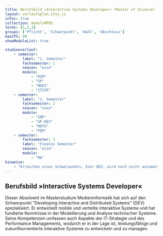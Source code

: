 ```yaml
---
title: Berufsbild »Interactive Systems Developer« (Master of Science)
layout: verlaufsplan.11ty.js
inToc: true
collection: modulsMPO5
terms: [1,2,3]
groups: ['Pflicht', 'Schwerpunkt', 'Wahl', 'Abschluss']
maxCPS: 90
showModuleList: true

studienverlauf:
    - semester:
        label: "1. Semester"
        fachsemester: 1
        season: "wise"
        module: 
            - "RIM"
            - "GP"
            - "MODI" 
            - "ITSTR"
    - semester:
        label: "2. Semester"
        fachsemester: 2
        season: "sose"
        module: 
            - "IMP"
            - "GP-DEV" 
            - "MATS"
            - "PEM"
    - semester:
        fachsemester: 3
        label: "Finales Semester"
        season: "wise"
        module: 
            - "MA"
hinweise:
    - "Erreichen eines Schwerpunkts, hier DEV, wird noch nicht automatisch geprüft"
---
```



## Berufsbild »Interactive Systems Developer«

Dieser Absolvent im Masterstudium Medieninformatik hat sich auf den Schwerpunkt "Developing Interactive and Distributed Systems" (DEV) spezialisiert. Er entwickelt mobile und verteilte interaktive Systeme und hat fundierte Kenntnisse in der Modellierung und Analyse technischer Systeme. Seine Kompetenzen umfassen auch Aspekte der IT-Strategie und des Performance Managements, wodurch er in der Lage ist, leistungsfähige und zukunftsorientierte interaktive Systeme zu entwickeln und zu managen.